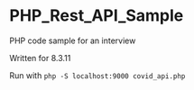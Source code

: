 # PHP_Rest_API_Sample
PHP code sample for an interview

Written for 8.3.11

Run with `php -S localhost:9000 covid_api.php`
